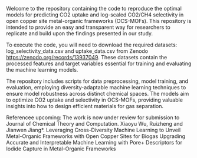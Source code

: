 Welcome to the repository containing the code to reproduce the optimal models for predicting CO2 uptake and log-scaled CO2/CH4 selectivity in open copper site metal-organic frameworks (OCS-MOFs). This repository is intended to provide an easy and transparent way for researchers to replicate and build upon the findings presented in our study.

To execute the code, you will need to download the required datasets: log_selectivity_data.csv and uptake_data.csv from Zenodo https://zenodo.org/records/13937049. These datasets contain the processed features and target variables essential for training and evaluating the machine learning models.

The repository includes scripts for data preprocessing, model training, and evaluation, employing diversity-adaptable machine learning techniques to ensure model robustness across distinct chemical spaces. The models aim to optimize CO2 uptake and selectivity in OCS-MOFs, providing valuable insights into how to design efficient materials for gas separation.

Referencee upcoming: The work is now under review for submission to Journal of Chemical Theory and Computation. Xiaoyu Wu, Ruizheng and Jianwen Jiang*.	Leveraging Cross-Diversity Machine Learning to Unveil Metal-Organic Frameworks with Open Copper Sites for Biogas Upgrading Accurate and Interpretable Machine Learning with Pore+ Descriptors for Iodide Capture in Metal-Organic Frameworks
